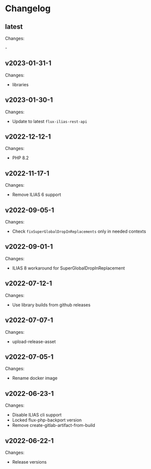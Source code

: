 # Changelog

## latest

Changes:

\-

## v2023-01-31-1

Changes:

- libraries

## v2023-01-30-1

Changes:

- Update to latest `flux-ilias-rest-api`

## v2022-12-12-1

Changes:

- PHP 8.2

## v2022-11-17-1

Changes:

- Remove ILIAS 6 support

## v2022-09-05-1

Changes:

- Check `fixSuperGlobalDropInReplacements` only in needed contexts

## v2022-09-01-1

Changes:

- ILIAS 8 workaround for SuperGlobalDropInReplacement

## v2022-07-12-1

Changes:

- Use library builds from github releases

## v2022-07-07-1

Changes:

- upload-release-asset

## v2022-07-05-1

Changes:

- Rename docker image

## v2022-06-23-1

Changes:

- Disable ILIAS cli support
- Locked flux-php-backport version
- Remove create-gitlab-artifact-from-build

## v2022-06-22-1

Changes:

- Release versions
